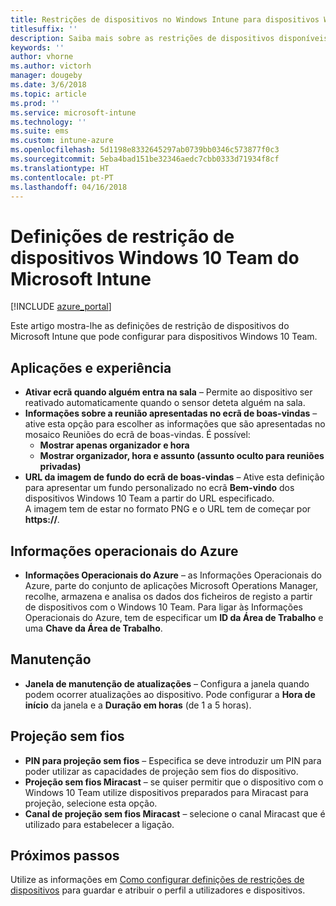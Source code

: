 ```yaml
---
title: Restrições de dispositivos no Windows Intune para dispositivos Windows 10 Team
titlesuffix: ''
description: Saiba mais sobre as restrições de dispositivos disponíveis para dispositivos Windows 10 Team.
keywords: ''
author: vhorne
ms.author: victorh
manager: dougeby
ms.date: 3/6/2018
ms.topic: article
ms.prod: ''
ms.service: microsoft-intune
ms.technology: ''
ms.suite: ems
ms.custom: intune-azure
ms.openlocfilehash: 5d1198e8332645297ab0739bb0346c573877f0c3
ms.sourcegitcommit: 5eba4bad151be32346aedc7cbb0333d71934f8cf
ms.translationtype: HT
ms.contentlocale: pt-PT
ms.lasthandoff: 04/16/2018
---
```

# <a name="microsoft-intune-windows-10-team-device-restriction-settings"></a>Definições de restrição de dispositivos Windows 10 Team do Microsoft Intune

[!INCLUDE [azure_portal](./includes/azure_portal.md)]

Este artigo mostra-lhe as definições de restrição de dispositivos do Microsoft Intune que pode configurar para dispositivos Windows 10 Team.


## <a name="apps-and-experience"></a>Aplicações e experiência

- **Ativar ecrã quando alguém entra na sala** – Permite ao dispositivo ser reativado automaticamente quando o sensor deteta alguém na sala.
- **Informações sobre a reunião apresentadas no ecrã de boas-vindas** – ative esta opção para escolher as informações que são apresentadas no mosaico Reuniões do ecrã de boas-vindas. É possível:
    - **Mostrar apenas organizador e hora**
    - **Mostrar organizador, hora e assunto (assunto oculto para reuniões privadas)**
- **URL da imagem de fundo do ecrã de boas-vindas** – Ative esta definição para apresentar um fundo personalizado no ecrã **Bem-vindo** dos dispositivos Windows 10 Team a partir do URL especificado.<br>A imagem tem de estar no formato PNG e o URL tem de começar por **https://**.

## <a name="azure-operational-insights"></a>Informações operacionais do Azure

- **Informações Operacionais do Azure** – as Informações Operacionais do Azure, parte do conjunto de aplicações Microsoft Operations Manager, recolhe, armazena e analisa os dados dos ficheiros de registo a partir de dispositivos com o Windows 10 Team.
Para ligar às Informações Operacionais do Azure, tem de especificar um **ID da Área de Trabalho** e uma **Chave da Área de Trabalho**.

## <a name="maintenance"></a>Manutenção

- **Janela de manutenção de atualizações** – Configura a janela quando podem ocorrer atualizações ao dispositivo. Pode configurar a **Hora de início** da janela e a **Duração em horas** (de 1 a 5 horas).

## <a name="wireless-projection"></a>Projeção sem fios

- **PIN para projeção sem fios** – Especifica se deve introduzir um PIN para poder utilizar as capacidades de projeção sem fios do dispositivo.
- **Projeção sem fios Miracast** – se quiser permitir que o dispositivo com o Windows 10 Team utilize dispositivos preparados para Miracast para projeção, selecione esta opção.
- **Canal de projeção sem fios Miracast** – selecione o canal Miracast que é utilizado para estabelecer a ligação.


## <a name="next-steps"></a>Próximos passos

Utilize as informações em [Como configurar definições de restrições de dispositivos](device-restrictions-configure.md) para guardar e atribuir o perfil a utilizadores e dispositivos.
